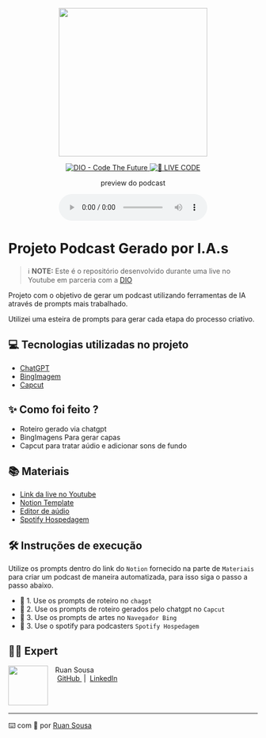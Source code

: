 <p align="center">
<img 
    src="./assets/cover.png"
    width="300"
/>
</p>

<p align="center">
<a href="https://dio.me/">
    <img 
        src="https://img.shields.io/badge/DIO-Code_The_Future-28DA77?logo=youtube" 
        alt="DIO - Code The Future">
</a>
<a href="https://dio.me/">
<img 
    src="https://img.shields.io/badge/🔴_LIVE_CODE-FF5E72" 
    alt="🔴 LIVE CODE">
</a>
</p>

<p align="center">
    preview do podcast
</p>

<div align="center">
    <audio src="output/podcast_editado.MP3" controls title="Podcast editado"></audio>
</div>

# Projeto Podcast Gerado por I.A.s


 > ℹ️ **NOTE:** Este é o repositório desenvolvido durante uma live no Youtube em parceria com a [DIO](https://dio.me)

Projeto com o objetivo de gerar um podcast utilizando ferramentas de IA através de prompts mais trabalhado.

Utilizei uma esteira de prompts para gerar cada etapa do processo criativo.

## 💻 Tecnologias utilizadas no projeto

- [ChatGPT](https://chat.openai.com/) 
- [BingImagem](https://www.bing.com/images/create)
- [Capcut](https://www.capcut.com/pt-br/)

## ✨ Como foi feito ?

- Roteiro gerado via chatgpt
- BingImagens Para gerar capas
- Capcut para tratar aúdio e adicionar sons de fundo

## 📚 Materiais

- [Link da live no Youtube](https://www.youtube.com)
- [Notion Template](https://www.notion.so/PAS-Podcast-AI-Studio-82202cc908284e3386b8e79b74eff4b5)
- [Editor de aúdio](https://www.capcut.com/editor)
- [Spotify Hospedagem](https://podcasters.spotify.com/r)

## 🛠️ Instruções de execução

Utilize os prompts dentro do link do `Notion` fornecido na parte de `Materiais` para criar um podcast de maneira automatizada, para isso siga o passo a passo abaixo.

- 🤖 1. Use os prompts de roteiro no `chagpt`
- 🤖 2. Use os prompts de roteiro gerados pelo chatgpt no `Capcut`
- 🤖 3. Use os prompts de artes no `Navegador Bing`
- 🤖 3. Use o spotify para podcasters `Spotify Hospedagem`
## 👨‍💻 Expert

<p>
    <img 
      align=left 
      margin=10 
      width=80 
      src="https://avatars.githubusercontent.com/u/97653885?v=4"
    />
    <p>&nbsp&nbsp&nbspRuan Sousa<br>
    &nbsp&nbsp&nbsp
    <a 
        href="https://github.com/ruanprog">
        GitHub
    </a>
    &nbsp;|&nbsp;
    <a 
        href="www.linkedin.com/in/ruan-de-sousa">
        LinkedIn
    </a>
    
</p>
<br/><br/>
<p>

---

⌨️ com 💜 por [Ruan Sousa](https://github.com/ruanprog)
